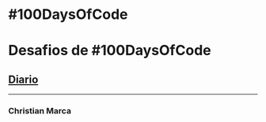# #100DaysOfCode

# Desafios de #100DaysOfCode

## [Diario](https://github.com/ChristianMarca/100-days-of-code/blob/master/r1-log.md)

***
### **__Christian Marca__**
